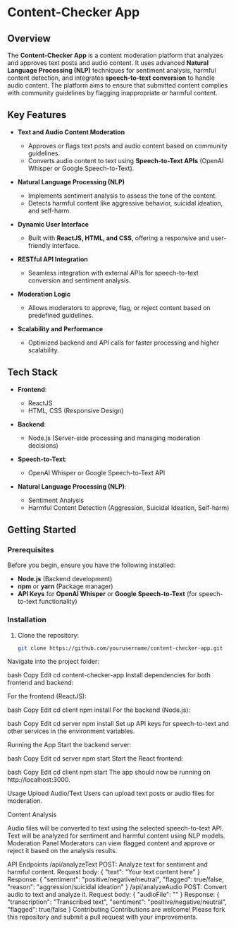 # Content-Checker App


## Overview

The **Content-Checker App** is a content moderation platform that analyzes and approves text posts and audio content. It uses advanced **Natural Language Processing (NLP)** techniques for sentiment analysis, harmful content detection, and integrates **speech-to-text conversion** to handle audio content. The platform aims to ensure that submitted content complies with community guidelines by flagging inappropriate or harmful content.

## Key Features

- **Text and Audio Content Moderation**  
  - Approves or flags text posts and audio content based on community guidelines.
  - Converts audio content to text using **Speech-to-Text APIs** (OpenAI Whisper or Google Speech-to-Text).
  
- **Natural Language Processing (NLP)**  
  - Implements sentiment analysis to assess the tone of the content.
  - Detects harmful content like aggressive behavior, suicidal ideation, and self-harm.
  
- **Dynamic User Interface**  
  - Built with **ReactJS, HTML, and CSS**, offering a responsive and user-friendly interface.
  
- **RESTful API Integration**  
  - Seamless integration with external APIs for speech-to-text conversion and sentiment analysis.
  
- **Moderation Logic**  
  - Allows moderators to approve, flag, or reject content based on predefined guidelines.
  
- **Scalability and Performance**  
  - Optimized backend and API calls for faster processing and higher scalability.

## Tech Stack

- **Frontend**:  
  - ReactJS  
  - HTML, CSS (Responsive Design)
  
- **Backend**:  
  - Node.js (Server-side processing and managing moderation decisions)

- **Speech-to-Text**:  
  - OpenAI Whisper or Google Speech-to-Text API

- **Natural Language Processing (NLP)**:  
  - Sentiment Analysis  
  - Harmful Content Detection (Aggression, Suicidal Ideation, Self-harm)

## Getting Started

### Prerequisites

Before you begin, ensure you have the following installed:

- **Node.js** (Backend development)
- **npm** or **yarn** (Package manager)
- **API Keys** for **OpenAI Whisper** or **Google Speech-to-Text** (for speech-to-text functionality)

### Installation

1. Clone the repository:

   ```bash
   git clone https://github.com/yourusername/content-checker-app.git
Navigate into the project folder:

bash
Copy
Edit
cd content-checker-app
Install dependencies for both frontend and backend:

For the frontend (ReactJS):

bash
Copy
Edit
cd client
npm install
For the backend (Node.js):

bash
Copy
Edit
cd server
npm install
Set up API keys for speech-to-text and other services in the environment variables.

Running the App
Start the backend server:

bash
Copy
Edit
cd server
npm start
Start the React frontend:

bash
Copy
Edit
cd client
npm start
The app should now be running on http://localhost:3000.

Usage
Upload Audio/Text
Users can upload text posts or audio files for moderation.

Content Analysis

Audio files will be converted to text using the selected speech-to-text API.
Text will be analyzed for sentiment and harmful content using NLP models.
Moderation Panel
Moderators can view flagged content and approve or reject it based on the analysis results.

API Endpoints
/api/analyzeText
POST: Analyze text for sentiment and harmful content.
Request body: { "text": "Your text content here" }
Response: { "sentiment": "positive/negative/neutral", "flagged": true/false, "reason": "aggression/suicidal ideation" }
/api/analyzeAudio
POST: Convert audio to text and analyze it.
Request body: { "audioFile": "<file>" }
Response: { "transcription": "Transcribed text", "sentiment": "positive/negative/neutral", "flagged": true/false }
Contributing
Contributions are welcome! Please fork this repository and submit a pull request with your improvements.
